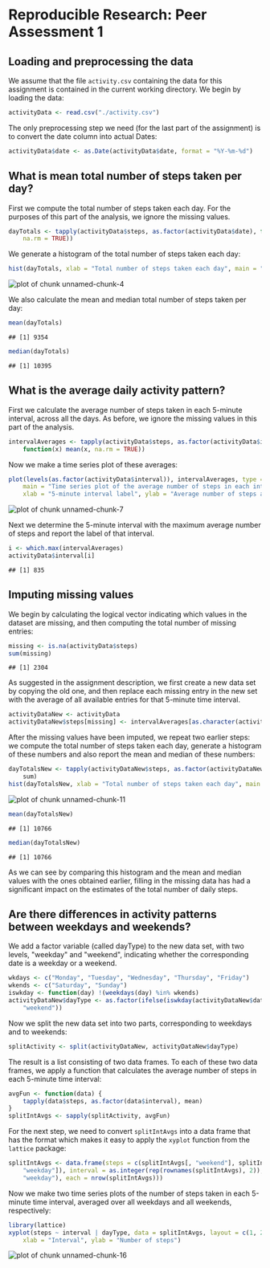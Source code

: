 # Reproducible Research: Peer Assessment 1


## Loading and preprocessing the data

We assume that the file `activity.csv` containing the data for this assignment
is contained in the current working directory. We begin by loading the data:

```r
activityData <- read.csv("./activity.csv")
```

The only preprocessing step we need (for the last part of the assignment)
is to convert the date column into actual Dates:

```r
activityData$date <- as.Date(activityData$date, format = "%Y-%m-%d")
```




## What is mean total number of steps taken per day?

First we compute the total number of steps taken each day. For the purposes
of this part of the analysis, we ignore the missing values.

```r
dayTotals <- tapply(activityData$steps, as.factor(activityData$date), function(x) sum(x, 
    na.rm = TRUE))
```

We generate a histogram of the total number of steps taken each day:

```r
hist(dayTotals, xlab = "Total number of steps taken each day", main = "Histogram of the number of steps taken per day")
```

![plot of chunk unnamed-chunk-4](figure/unnamed-chunk-4.png) 

We also calculate the mean and median total number of steps taken per day:

```r
mean(dayTotals)
```

```
## [1] 9354
```

```r
median(dayTotals)
```

```
## [1] 10395
```




## What is the average daily activity pattern?
First we calculate the average number of steps taken in each
5-minute interval, across all the days. As before, we ignore
the missing values in this part of the analysis.

```r
intervalAverages <- tapply(activityData$steps, as.factor(activityData$interval), 
    function(x) mean(x, na.rm = TRUE))
```

Now we make a time series plot of these averages:

```r
plot(levels(as.factor(activityData$interval)), intervalAverages, type = "l", 
    main = "Time series plot of the average number of steps in each interval", 
    xlab = "5-minute interval label", ylab = "Average number of steps across all 61 days")
```

![plot of chunk unnamed-chunk-7](figure/unnamed-chunk-7.png) 

Next we determine the 5-minute interval with the maximum average number
of steps and report the label of that interval.

```r
i <- which.max(intervalAverages)
activityData$interval[i]
```

```
## [1] 835
```




## Imputing missing values
We begin by calculating the logical vector indicating which values in the
dataset are missing, and then computing the total number of missing entries:

```r
missing <- is.na(activityData$steps)
sum(missing)
```

```
## [1] 2304
```

As suggested in the assignment description, we first create a new data set
by copying the old one, and then replace each missing entry in the new set
with the average of all available entries for that 5-minute time interval.

```r
activityDataNew <- activityData
activityDataNew$steps[missing] <- intervalAverages[as.character(activityData$interval[missing])]
```

After the missing values have been imputed, we repeat two earlier steps:
we compute the total number of steps taken each day, generate a histogram
of these numbers and also report the mean and median of these numbers:

```r
dayTotalsNew <- tapply(activityDataNew$steps, as.factor(activityDataNew$date), 
    sum)
hist(dayTotalsNew, xlab = "Total number of steps taken each day", main = "Histogram of the number of steps taken per day")
```

![plot of chunk unnamed-chunk-11](figure/unnamed-chunk-11.png) 

```r
mean(dayTotalsNew)
```

```
## [1] 10766
```

```r
median(dayTotalsNew)
```

```
## [1] 10766
```

As we can see by comparing this histogram and the mean and median values
with the ones obtained earlier, filling in the missing data has had a
significant impact on the estimates of the total number of daily steps.



## Are there differences in activity patterns between weekdays and weekends?
We add a factor variable (called dayType) to the new data set, with two
levels, "weekday" and "weekend", indicating whether the corresponding
date is a weekday or a weekend.

```r
wkdays <- c("Monday", "Tuesday", "Wednesday", "Thursday", "Friday")
wkends <- c("Saturday", "Sunday")
iswkday <- function(day) !(weekdays(day) %in% wkends)
activityDataNew$dayType <- as.factor(ifelse(iswkday(activityDataNew$date), "weekday", 
    "weekend"))
```

Now we split the new data set into two parts, corresponding to weekdays
and to weekends:

```r
splitActivity <- split(activityDataNew, activityDataNew$dayType)
```

The result is a list consisting of two data frames. To each of these two
data frames, we apply a function that calculates the average number of steps
in each 5-minute time interval:

```r
avgFun <- function(data) {
    tapply(data$steps, as.factor(data$interval), mean)
}
splitIntAvgs <- sapply(splitActivity, avgFun)
```

For the next step, we need to convert `splitIntAvgs` into a data frame
that has the format which makes it easy to apply the `xyplot` function
from the `lattice` package:

```r
splitIntAvgs <- data.frame(steps = c(splitIntAvgs[, "weekend"], splitIntAvgs[, 
    "weekday"]), interval = as.integer(rep(rownames(splitIntAvgs), 2)), dayType = rep(c("weekend", 
    "weekday"), each = nrow(splitIntAvgs)))
```

Now we make two time series plots of the number of steps taken in each
5-minute time interval, averaged over all weekdays and all weekends,
respectively:

```r
library(lattice)
xyplot(steps ~ interval | dayType, data = splitIntAvgs, layout = c(1, 2), type = "l", 
    xlab = "Interval", ylab = "Number of steps")
```

![plot of chunk unnamed-chunk-16](figure/unnamed-chunk-16.png) 

